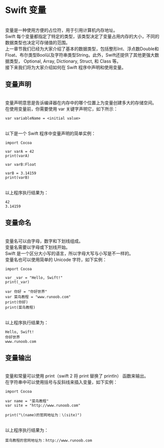 # Swift 变量
</br> 变量是一种使用方便的占位符，用于引用计算机内存地址。
</br> Swift 每个变量都指定了特定的类型，该类型决定了变量占用内存的大小，不同的数据类型也决定可存储值的范围。
</br> 上一章节我们已经为大家介绍了基本的数据类型，包括整形Int、浮点数Double和Float、布尔类型Bool以及字符串类型String。此外，Swift还提供了其他更强大数据类型， Optional, Array, Dictionary, Struct, 和 Class 等。
</br> 接下来我们将为大家介绍如何在 Swift 程序中声明和使用变量。
## 变量声明
</br> 变量声明意思是告诉编译器在内存中的哪个位置上为变量创建多大的存储空间。
</br> 在使用变量前，你需要使用 var 关键字声明它，如下所示：

```
var variableName = <initial value>
```
</br> 以下是一个 Swift 程序中变量声明的简单实例：

```
import Cocoa

var varA = 42
print(varA)

var varB:Float

varB = 3.14159
print(varB)
```
</br> 以上程序执行结果为：

```
42
3.14159
```
## 变量命名

</br> 变量名可以由字母，数字和下划线组成。
</br> 变量名需要以字母或下划线开始。
</br> Swift 是一个区分大小写的语言，所以字母大写与小写是不一样的。
</br> 变量名也可以使用简单的 Unicode 字符，如下实例：

```
import Cocoa

var _var = "Hello, Swift!"
print(_var)

var 你好 = "你好世界"
var 菜鸟教程 = "www.runoob.com"
print(你好)
print(菜鸟教程)
```
</br> 以上程序执行结果为：

```
Hello, Swift!
你好世界
www.runoob.com
```
## 变量输出
</br> 变量和常量可以使用 print（swift 2 将 print 替换了 println） 函数来输出。
</br> 在字符串中可以使用括号与反斜线来插入变量，如下实例：

```
import Cocoa

var name = "菜鸟教程"
var site = "http://www.runoob.com"

print("\(name)的官网地址为：\(site)")
```
</br> 以上程序执行结果为：

```
菜鸟教程的官网地址为：http://www.runoob.com
```